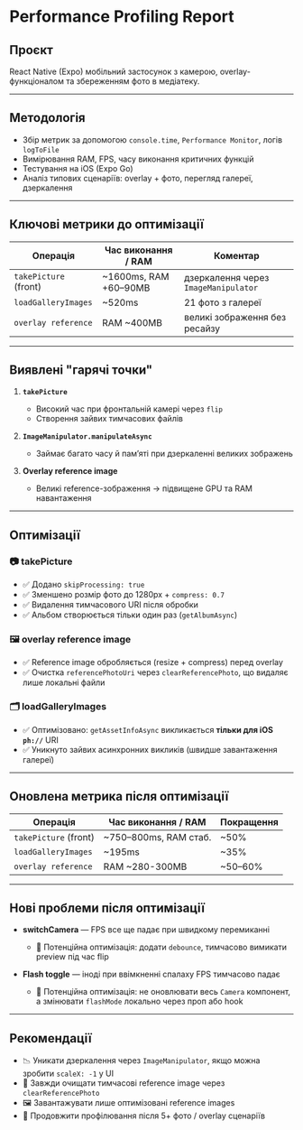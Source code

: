 # Performance Profiling Report

## Проєкт
React Native (Expo) мобільний застосунок з камерою, overlay-функціоналом та збереженням фото в медіатеку.

---

## Методологія

- Збір метрик за допомогою `console.time`, `Performance Monitor`, логів `logToFile`
- Вимірювання RAM, FPS, часу виконання критичних функцій
- Тестування на iOS (Expo Go)
- Аналіз типових сценаріїв: overlay + фото, перегляд галереї, дзеркалення

---

## Ключові метрики до оптимізації

| Операція                | Час виконання / RAM        | Коментар |
|------------------------|-----------------------------|----------|
| `takePicture` (front)  | ~1600ms, RAM +60–90MB       | дзеркалення через `ImageManipulator`
| `loadGalleryImages`    | ~520ms                      | 21 фото з галереї
| `overlay reference`    | RAM ~400MB                  | великі зображення без ресайзу

---

## Виявлені "гарячі точки"

1. **`takePicture`**
   - Високий час при фронтальній камері через `flip`
   - Створення зайвих тимчасових файлів

2. **`ImageManipulator.manipulateAsync`**
   - Займає багато часу й памʼяті при дзеркаленні великих зображень

3. **Overlay reference image**
   - Великі reference-зображення → підвищене GPU та RAM навантаження

---

## Оптимізації

### 📷 takePicture
- ✅ Додано `skipProcessing: true`
- ✅ Зменшено розмір фото до 1280px + `compress: 0.7`
- ✅ Видалення тимчасового URI після обробки
- ✅ Альбом створюється тільки один раз (`getAlbumAsync`)

### 🖼 overlay reference image
- ✅ Reference image обробляється (resize + compress) перед overlay
- ✅ Очистка `referencePhotoUri` через `clearReferencePhoto`, що видаляє лише локальні файли

### 🗂️ loadGalleryImages
- ✅ Оптимізовано: `getAssetInfoAsync` викликається **тільки для iOS `ph://`** URI
- ✅ Уникнуто зайвих асинхронних викликів (швидше завантаження галереї)

---

## Оновлена метрика після оптимізації

| Операція                | Час виконання / RAM        | Покращення |
|------------------------|-----------------------------|------------|
| `takePicture` (front)  | ~750–800ms, RAM стаб.       | ~50%       |
| `loadGalleryImages`    | ~195ms                      | ~35%       |
| `overlay reference`    | RAM ~280-300MB              | ~50–60%    |

---

## Нові проблеми після оптимізації

- **switchCamera** — FPS все ще падає при швидкому перемиканні
  - 🔧 Потенційна оптимізація: додати `debounce`, тимчасово вимикати preview під час flip

- **Flash toggle** — іноді при ввімкненні спалаху FPS тимчасово падає
  - 🔧 Потенційна оптимізація: не оновлювати весь `Camera` компонент, а змінювати `flashMode` локально через проп або hook

---

## Рекомендації

- 📉 Уникати дзеркалення через `ImageManipulator`, якщо можна зробити `scaleX: -1` у UI
- 🧹 Завжди очищати тимчасові reference image через `clearReferencePhoto`
- 🖼 Завантажувати лише оптимізовані reference images
- 🧪 Продовжити профілювання після 5+ фото / overlay сценаріїв